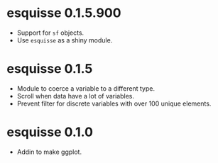 # esquisse 0.1.5.900

* Support for `sf` objects.
* Use `esquisse` as a shiny module.



# esquisse 0.1.5

* Module to coerce a variable to a different type.
* Scroll when data have a lot of variables.
* Prevent filter for discrete variables with over 100 unique elements.


# esquisse 0.1.0

* Addin to make ggplot.
